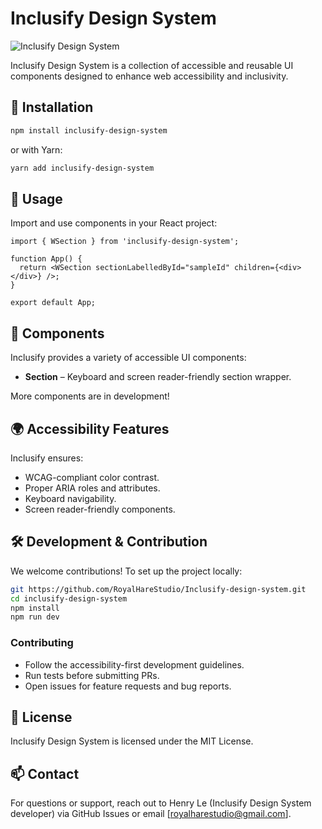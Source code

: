 # Inclusify Design System

![Inclusify Design System](https://img.shields.io/npm/v/inclusify-design-system?style=flat-square)
<!-- ![Build Status](https://img.shields.io/github/actions/workflow/status/YOUR_GITHUB/inclusify-design-system/build.yml?branch=main) -->

Inclusify Design System is a collection of accessible and reusable UI components designed to enhance web accessibility and inclusivity.

## 🚀 Installation

```sh
npm install inclusify-design-system
```

or with Yarn:

```sh
yarn add inclusify-design-system
```

## 📖 Usage

Import and use components in your React project:

```tsx
import { WSection } from 'inclusify-design-system';

function App() {
  return <WSection sectionLabelledById="sampleId" children={<div></div>} />;
}

export default App;
```

## 🎨 Components

Inclusify provides a variety of accessible UI components:

- **Section** – Keyboard and screen reader-friendly section wrapper.

More components are in development!

## 🌍 Accessibility Features

Inclusify ensures:

- WCAG-compliant color contrast.
- Proper ARIA roles and attributes.
- Keyboard navigability.
- Screen reader-friendly components.

## 🛠️ Development & Contribution

We welcome contributions! To set up the project locally:

```sh
git https://github.com/RoyalHareStudio/Inclusify-design-system.git
cd inclusify-design-system
npm install
npm run dev
```

### Contributing

- Follow the accessibility-first development guidelines.
- Run tests before submitting PRs.
- Open issues for feature requests and bug reports.

## 📜 License

Inclusify Design System is licensed under the MIT License.

## 📫 Contact

For questions or support, reach out to Henry Le (Inclusify Design System developer) via GitHub Issues or email [royalharestudio@gmail.com].

